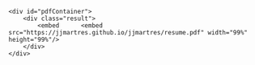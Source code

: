 
    
    <div id="pdfContainer">
        <div class="result">
            <embed      <embed src="https://jjmartres.github.io/jjmartres/resume.pdf" width="99%" height="99%"/>
        </div>
    </div>